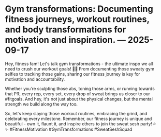 # Gym transformations: Documenting fitness journeys, workout routines, and body transformations for motivation and inspiration. — 2025-09-17

Hey, fitness fam! Let's talk gym transformations - the ultimate inspo we all need to crush our workout goals! 💪🏼 From documenting those sweaty gym selfies to tracking those gains, sharing our fitness journey is key for motivation and accountability.

Whether you're sculpting those abs, toning those arms, or running towards that PR, every rep, every set, every drop of sweat brings us closer to our #fitgoals. And hey, it's not just about the physical changes, but the mental strength we build along the way too.

So, let's keep slaying those workout routines, embracing the grind, and celebrating every milestone. Remember, our fitness journey is unique and beautiful - own it, flaunt it, and inspire others to join the sweat sesh party! 💦✨ #FitnessMotivation #GymTransformations #SweatSeshSquad